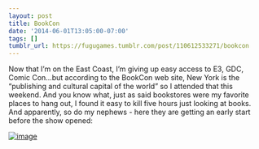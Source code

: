 ```yaml
---
layout: post
title: BookCon
date: '2014-06-01T13:05:00-07:00'
tags: []
tumblr_url: https://fugugames.tumblr.com/post/110612533271/bookcon
---
```

Now that I’m on the East Coast, I’m giving up easy access to E3, GDC, Comic Con…but according to the BookCon web site, New York is the “publishing and cultural capital of the world” so I attended that this weekend. And you know what, just as said bookstores were my favorite places to hang out, I found it easy to kill five hours just looking at books. And apparently, so do my nephews - here they are getting an early start before the show opened:

[![image](http://itshardtofondlepenguins.com/wp-content/uploads/2014/06/image.jpg)](http://itshardtofondlepenguins.com/wp-content/uploads/2014/06/image.jpg)

